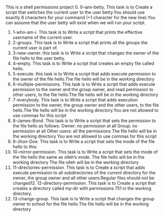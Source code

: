 This is a shell permissions project
0. 0-iam-betty. This task is to Create a script that switches the current user to the user betty.You should use exactly 8 characters for your command (+1 character for the new line).You can assume that the user betty will exist when we will run your script.
1. 1-who-am-i. This task is to Write a script that prints the effective username of the current user.
2. 2-groups. This task is to Write a script that prints all the groups the current user is part of.
3. 3-new-owner. this task is to Write a script that changes the owner of the file hello to the user betty.
4. 4-empty. This task is to Write a script that creates an empty file called hello.
5. 5-execute. this task is to Write a script that adds execute permission to the owner of the file hello.The file hello will be in the working directory
6. 6-multiple-permissions. This task is to Write a script that adds execute permission to the owner and the group owner, and read permission to other users, to the file hello.The file hello will be in the working directory
7. 7-everybody. This task is to Write a script that adds execution permission to the owner, the group owner and the other users, to the file hello.The file hello will be in the working directory.You are not allowed to use commas for this script
8. 8-James-Bond. This task is to Write a script that sets the permission to the file hello as follows:
Owner: no permission at all
Group: no permission at all
Other users: all the permissions
The file hello will be in the working directory You are not allowed to use commas for this script
9. 9-Jhon-Doe. This task is to Write a script that sets the mode of the file hello to this:
10. 10-mirror-permission. This task is to Write a script that sets the mode of the file hello the same as olleh’s mode.
The file hello will be in the working directory
The file olleh will be in the working directory
11. 11-directories-permission. This task is to Create a script that adds execute permission to all subdirectories of the current directory for the owner, the group owner and all other users.Regular files should not be changed12. 12-directory-permission. This task is to Create a script that creates a directory called my-dir with permissions 751 in the working directory.
13. 13-change-group. This task is to Write a script that changes the group owner to school for the file hello.The file hello will be in the working directory

